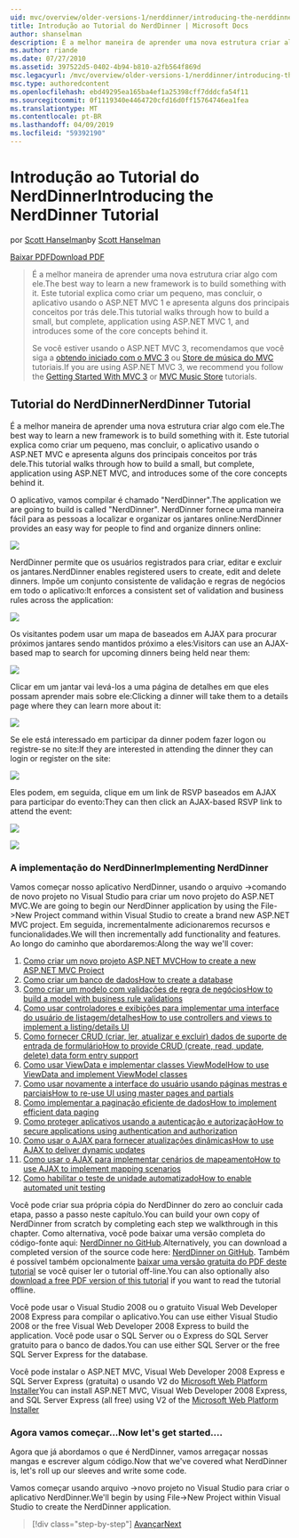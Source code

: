 ```yaml
---
uid: mvc/overview/older-versions-1/nerddinner/introducing-the-nerddinner-tutorial
title: Introdução ao Tutorial do NerdDinner | Microsoft Docs
author: shanselman
description: É a melhor maneira de aprender uma nova estrutura criar algo com ele. Este tutorial explica como criar um aplicativo pequeno, mas completo usando ASP.NE...
ms.author: riande
ms.date: 07/27/2010
ms.assetid: 397522d5-0402-4b94-b810-a2fb564f869d
msc.legacyurl: /mvc/overview/older-versions-1/nerddinner/introducing-the-nerddinner-tutorial
msc.type: authoredcontent
ms.openlocfilehash: ebd49295ea165ba4ef1a25398cff7dddcfa54f11
ms.sourcegitcommit: 0f1119340e4464720cfd16d0ff15764746ea1fea
ms.translationtype: MT
ms.contentlocale: pt-BR
ms.lasthandoff: 04/09/2019
ms.locfileid: "59392190"
---
```

# <a name="introducing-the-nerddinner-tutorial"></a><span data-ttu-id="c6d4d-104">Introdução ao Tutorial do NerdDinner</span><span class="sxs-lookup"><span data-stu-id="c6d4d-104">Introducing the NerdDinner Tutorial</span></span>

<span data-ttu-id="c6d4d-105">por [Scott Hanselman](https://github.com/shanselman)</span><span class="sxs-lookup"><span data-stu-id="c6d4d-105">by [Scott Hanselman](https://github.com/shanselman)</span></span>

[<span data-ttu-id="c6d4d-106">Baixar PDF</span><span class="sxs-lookup"><span data-stu-id="c6d4d-106">Download PDF</span></span>](http://aspnetmvcbook.s3.amazonaws.com/aspnetmvc-nerdinner_v1.pdf)

> <span data-ttu-id="c6d4d-107">É a melhor maneira de aprender uma nova estrutura criar algo com ele.</span><span class="sxs-lookup"><span data-stu-id="c6d4d-107">The best way to learn a new framework is to build something with it.</span></span> <span data-ttu-id="c6d4d-108">Este tutorial explica como criar um pequeno, mas concluir, o aplicativo usando o ASP.NET MVC 1 e apresenta alguns dos principais conceitos por trás dele.</span><span class="sxs-lookup"><span data-stu-id="c6d4d-108">This tutorial walks through how to build a small, but complete, application using ASP.NET MVC 1, and introduces some of the core concepts behind it.</span></span>
> 
> <span data-ttu-id="c6d4d-109">Se você estiver usando o ASP.NET MVC 3, recomendamos que você siga a [obtendo iniciado com o MVC 3](../../older-versions/getting-started-with-aspnet-mvc3/cs/intro-to-aspnet-mvc-3.md) ou [Store de música do MVC](../../older-versions/mvc-music-store/mvc-music-store-part-1.md) tutoriais.</span><span class="sxs-lookup"><span data-stu-id="c6d4d-109">If you are using ASP.NET MVC 3, we recommend you follow the [Getting Started With MVC 3](../../older-versions/getting-started-with-aspnet-mvc3/cs/intro-to-aspnet-mvc-3.md) or [MVC Music Store](../../older-versions/mvc-music-store/mvc-music-store-part-1.md) tutorials.</span></span>


## <a name="nerddinner-tutorial"></a><span data-ttu-id="c6d4d-110">Tutorial do NerdDinner</span><span class="sxs-lookup"><span data-stu-id="c6d4d-110">NerdDinner Tutorial</span></span>

<span data-ttu-id="c6d4d-111">É a melhor maneira de aprender uma nova estrutura criar algo com ele.</span><span class="sxs-lookup"><span data-stu-id="c6d4d-111">The best way to learn a new framework is to build something with it.</span></span> <span data-ttu-id="c6d4d-112">Este tutorial explica como criar um pequeno, mas concluir, o aplicativo usando o ASP.NET MVC e apresenta alguns dos principais conceitos por trás dele.</span><span class="sxs-lookup"><span data-stu-id="c6d4d-112">This tutorial walks through how to build a small, but complete, application using ASP.NET MVC, and introduces some of the core concepts behind it.</span></span>

<span data-ttu-id="c6d4d-113">O aplicativo, vamos compilar é chamado "NerdDinner".</span><span class="sxs-lookup"><span data-stu-id="c6d4d-113">The application we are going to build is called "NerdDinner".</span></span> <span data-ttu-id="c6d4d-114">NerdDinner fornece uma maneira fácil para as pessoas a localizar e organizar os jantares online:</span><span class="sxs-lookup"><span data-stu-id="c6d4d-114">NerdDinner provides an easy way for people to find and organize dinners online:</span></span>

![](introducing-the-nerddinner-tutorial/_static/image1.png)

<span data-ttu-id="c6d4d-115">NerdDinner permite que os usuários registrados para criar, editar e excluir os jantares.</span><span class="sxs-lookup"><span data-stu-id="c6d4d-115">NerdDinner enables registered users to create, edit and delete dinners.</span></span> <span data-ttu-id="c6d4d-116">Impõe um conjunto consistente de validação e regras de negócios em todo o aplicativo:</span><span class="sxs-lookup"><span data-stu-id="c6d4d-116">It enforces a consistent set of validation and business rules across the application:</span></span>

![](introducing-the-nerddinner-tutorial/_static/image2.png)

<span data-ttu-id="c6d4d-117">Os visitantes podem usar um mapa de baseados em AJAX para procurar próximos jantares sendo mantidos próximo a eles:</span><span class="sxs-lookup"><span data-stu-id="c6d4d-117">Visitors can use an AJAX-based map to search for upcoming dinners being held near them:</span></span>

![](introducing-the-nerddinner-tutorial/_static/image3.png)

<span data-ttu-id="c6d4d-118">Clicar em um jantar vai levá-los a uma página de detalhes em que eles possam aprender mais sobre ele:</span><span class="sxs-lookup"><span data-stu-id="c6d4d-118">Clicking a dinner will take them to a details page where they can learn more about it:</span></span>

![](introducing-the-nerddinner-tutorial/_static/image4.png)

<span data-ttu-id="c6d4d-119">Se ele está interessado em participar da dinner podem fazer logon ou registre-se no site:</span><span class="sxs-lookup"><span data-stu-id="c6d4d-119">If they are interested in attending the dinner they can login or register on the site:</span></span>

![](introducing-the-nerddinner-tutorial/_static/image5.png)

<span data-ttu-id="c6d4d-120">Eles podem, em seguida, clique em um link de RSVP baseados em AJAX para participar do evento:</span><span class="sxs-lookup"><span data-stu-id="c6d4d-120">They can then click an AJAX-based RSVP link to attend the event:</span></span>

![](introducing-the-nerddinner-tutorial/_static/image6.png)

![](introducing-the-nerddinner-tutorial/_static/image7.png)

### <a name="implementing-nerddinner"></a><span data-ttu-id="c6d4d-121">A implementação do NerdDinner</span><span class="sxs-lookup"><span data-stu-id="c6d4d-121">Implementing NerdDinner</span></span>

<span data-ttu-id="c6d4d-122">Vamos começar nosso aplicativo NerdDinner, usando o arquivo -&gt;comando de novo projeto no Visual Studio para criar um novo projeto do ASP.NET MVC.</span><span class="sxs-lookup"><span data-stu-id="c6d4d-122">We are going to begin our NerdDinner application by using the File-&gt;New Project command within Visual Studio to create a brand new ASP.NET MVC project.</span></span> <span data-ttu-id="c6d4d-123">Em seguida, incrementalmente adicionaremos recursos e funcionalidades.</span><span class="sxs-lookup"><span data-stu-id="c6d4d-123">We will then incrementally add functionality and features.</span></span> <span data-ttu-id="c6d4d-124">Ao longo do caminho que abordaremos:</span><span class="sxs-lookup"><span data-stu-id="c6d4d-124">Along the way we'll cover:</span></span>

1. [<span data-ttu-id="c6d4d-125">Como criar um novo projeto ASP.NET MVC</span><span class="sxs-lookup"><span data-stu-id="c6d4d-125">How to create a new ASP.NET MVC Project</span></span>](create-a-new-aspnet-mvc-project.md)
2. [<span data-ttu-id="c6d4d-126">Como criar um banco de dados</span><span class="sxs-lookup"><span data-stu-id="c6d4d-126">How to create a database</span></span>](create-a-database.md)
3. [<span data-ttu-id="c6d4d-127">Como criar um modelo com validações de regra de negócios</span><span class="sxs-lookup"><span data-stu-id="c6d4d-127">How to build a model with business rule validations</span></span>](build-a-model-with-business-rule-validations.md)
4. [<span data-ttu-id="c6d4d-128">Como usar controladores e exibições para implementar uma interface do usuário de listagem/detalhes</span><span class="sxs-lookup"><span data-stu-id="c6d4d-128">How to use controllers and views to implement a listing/details UI</span></span>](use-controllers-and-views-to-implement-a-listingdetails-ui.md)
5. [<span data-ttu-id="c6d4d-129">Como fornecer CRUD (criar, ler, atualizar e excluir) dados de suporte de entrada de formulário</span><span class="sxs-lookup"><span data-stu-id="c6d4d-129">How to provide CRUD (create, read, update, delete) data form entry support</span></span>](provide-crud-create-read-update-delete-data-form-entry-support.md)
6. [<span data-ttu-id="c6d4d-130">Como usar ViewData e implementar classes ViewModel</span><span class="sxs-lookup"><span data-stu-id="c6d4d-130">How to use ViewData and implement ViewModel classes</span></span>](use-viewdata-and-implement-viewmodel-classes.md)
7. [<span data-ttu-id="c6d4d-131">Como usar novamente a interface do usuário usando páginas mestras e parciais</span><span class="sxs-lookup"><span data-stu-id="c6d4d-131">How to re-use UI using master pages and partials</span></span>](re-use-ui-using-master-pages-and-partials.md)
8. [<span data-ttu-id="c6d4d-132">Como implementar a paginação eficiente de dados</span><span class="sxs-lookup"><span data-stu-id="c6d4d-132">How to implement efficient data paging</span></span>](implement-efficient-data-paging.md)
9. [<span data-ttu-id="c6d4d-133">Como proteger aplicativos usando a autenticação e autorização</span><span class="sxs-lookup"><span data-stu-id="c6d4d-133">How to secure applications using authentication and authorization</span></span>](secure-applications-using-authentication-and-authorization.md)
10. [<span data-ttu-id="c6d4d-134">Como usar o AJAX para fornecer atualizações dinâmicas</span><span class="sxs-lookup"><span data-stu-id="c6d4d-134">How to use AJAX to deliver dynamic updates</span></span>](use-ajax-to-deliver-dynamic-updates.md)
11. [<span data-ttu-id="c6d4d-135">Como usar o AJAX para implementar cenários de mapeamento</span><span class="sxs-lookup"><span data-stu-id="c6d4d-135">How to use AJAX to implement mapping scenarios</span></span>](use-ajax-to-implement-mapping-scenarios.md)
12. [<span data-ttu-id="c6d4d-136">Como habilitar o teste de unidade automatizado</span><span class="sxs-lookup"><span data-stu-id="c6d4d-136">How to enable automated unit testing</span></span>](enable-automated-unit-testing.md)

<span data-ttu-id="c6d4d-137">Você pode criar sua própria cópia do NerdDinner do zero ao concluir cada etapa, passo a passo neste capítulo.</span><span class="sxs-lookup"><span data-stu-id="c6d4d-137">You can build your own copy of NerdDinner from scratch by completing each step we walkthrough in this chapter.</span></span> <span data-ttu-id="c6d4d-138">Como alternativa, você pode baixar uma versão completa do código-fonte aqui: [NerdDinner no GitHub](https://github.com/AspNetMVPSamples/NerdDinner).</span><span class="sxs-lookup"><span data-stu-id="c6d4d-138">Alternatively, you can download a completed version of the source code here: [NerdDinner on GitHub](https://github.com/AspNetMVPSamples/NerdDinner).</span></span> <span data-ttu-id="c6d4d-139">Também é possível também opcionalmente [baixar uma versão gratuita do PDF deste tutorial](http://aspnetmvcbook.s3.amazonaws.com/aspnetmvc-nerdinner_v1.pdf) se você quiser ler o tutorial off-line.</span><span class="sxs-lookup"><span data-stu-id="c6d4d-139">You can also optionally also [download a free PDF version of this tutorial](http://aspnetmvcbook.s3.amazonaws.com/aspnetmvc-nerdinner_v1.pdf) if you want to read the tutorial offline.</span></span>

<span data-ttu-id="c6d4d-140">Você pode usar o Visual Studio 2008 ou o gratuito Visual Web Developer 2008 Express para compilar o aplicativo.</span><span class="sxs-lookup"><span data-stu-id="c6d4d-140">You can use either Visual Studio 2008 or the free Visual Web Developer 2008 Express to build the application.</span></span> <span data-ttu-id="c6d4d-141">Você pode usar o SQL Server ou o Express do SQL Server gratuito para o banco de dados.</span><span class="sxs-lookup"><span data-stu-id="c6d4d-141">You can use either SQL Server or the free SQL Server Express for the database.</span></span>

<span data-ttu-id="c6d4d-142">Você pode instalar o ASP.NET MVC, Visual Web Developer 2008 Express e SQL Server Express (gratuita) o usando V2 do [Microsoft Web Platform Installer](https://www.microsoft.com/web/downloads/platform.aspx)</span><span class="sxs-lookup"><span data-stu-id="c6d4d-142">You can install ASP.NET MVC, Visual Web Developer 2008 Express, and SQL Server Express (all free) using V2 of the [Microsoft Web Platform Installer](https://www.microsoft.com/web/downloads/platform.aspx)</span></span>

### <a name="now-lets-get-started"></a><span data-ttu-id="c6d4d-143">Agora vamos começar...</span><span class="sxs-lookup"><span data-stu-id="c6d4d-143">Now let's get started....</span></span>

<span data-ttu-id="c6d4d-144">Agora que já abordamos o que é NerdDinner, vamos arregaçar nossas mangas e escrever algum código.</span><span class="sxs-lookup"><span data-stu-id="c6d4d-144">Now that we've covered what NerdDinner is, let's roll up our sleeves and write some code.</span></span>

<span data-ttu-id="c6d4d-145">Vamos começar usando arquivo -&gt;novo projeto no Visual Studio para criar o aplicativo NerdDinner.</span><span class="sxs-lookup"><span data-stu-id="c6d4d-145">We'll begin by using File-&gt;New Project within Visual Studio to create the NerdDinner application.</span></span>

> [!div class="step-by-step"]
> [<span data-ttu-id="c6d4d-146">Avançar</span><span class="sxs-lookup"><span data-stu-id="c6d4d-146">Next</span></span>](create-a-new-aspnet-mvc-project.md)
